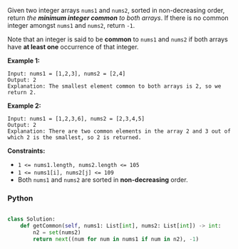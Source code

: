 Given two integer arrays  `nums1`  and  `nums2`, sorted in non-decreasing order, return
_the  **minimum integer common**  to both arrays_. If there is no common integer amongst  `nums1`  and  `nums2`,
return  `-1`.

Note that an integer is said to be  **common**  to  `nums1`  and  `nums2`  if both arrays have  **at least one**
occurrence of that integer.

**Example 1:**

```
Input: nums1 = [1,2,3], nums2 = [2,4]
Output: 2
Explanation: The smallest element common to both arrays is 2, so we return 2.
```

**Example 2:**

```
Input: nums1 = [1,2,3,6], nums2 = [2,3,4,5]
Output: 2
Explanation: There are two common elements in the array 2 and 3 out of which 2 is the smallest, so 2 is returned.
```

**Constraints:**

- `1 <= nums1.length, nums2.length <= 105`
- `1 <= nums1[i], nums2[j] <= 109`
- Both  `nums1`  and  `nums2`  are sorted in  **non-decreasing**  order.

### Python

```python

class Solution:
    def getCommon(self, nums1: List[int], nums2: List[int]) -> int:
        n2 = set(nums2)
        return next((num for num in nums1 if num in n2), -1)
```
